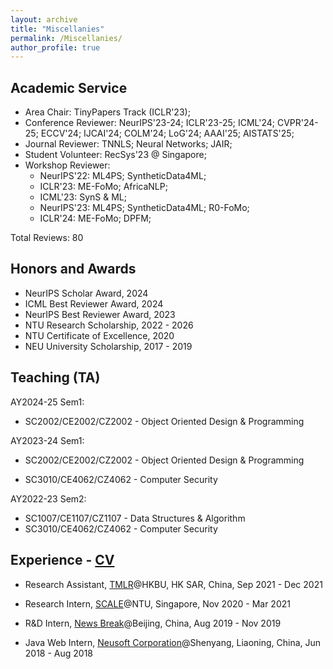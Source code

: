 ```yaml
---
layout: archive
title: "Miscellanies"
permalink: /Miscellanies/
author_profile: true
---
```


## Academic Service

* Area Chair: TinyPapers Track (ICLR'23);
* Conference Reviewer: NeurIPS'23-24; ICLR'23-25; ICML'24; CVPR'24-25; ECCV'24; IJCAI'24; COLM'24; LoG'24; AAAI'25; AISTATS'25;
* Journal Reviewer: TNNLS; Neural Networks; JAIR;
* Student Volunteer: RecSys'23 @ Singapore;
* Workshop Reviewer:
  * NeurIPS'22: ML4PS; SyntheticData4ML;
  * ICLR'23: ME-FoMo; AfricaNLP;
  * ICML'23: SynS & ML;
  * NeurIPS'23: ML4PS; SyntheticData4ML; R0-FoMo;
  * ICLR'24: ME-FoMo; DPFM;

<!-- Workshop Reviewer: [ML4PS](https://ml4physicalsciences.github.io/2022), [SyntheticData4ML](https://www.syntheticdata4ml.vanderschaar-lab.com) (NeurIPS'22); [ME-FoMo](https://sites.google.com/view/me-fomo2023), [AfricaNLP](https://sites.google.com/view/africanlp2023) (ICLR'23); [SynS & ML](https://syns-ml.github.io/2023) (ICML'23); [ML4PS](https://ml4physicalsciences.github.io/2023), [SyntheticData4ML](https://www.syntheticdata4ml.vanderschaar-lab.com), [R0-FoMo](https://sites.google.com/view/r0-fomo) (NeurIPS'23); [ME-FoMo](https://sites.google.com/view/me-fomo2024), [DPFM](https://sites.google.com/view/dpfm-iclr24) (ICLR'24); -->

Total Reviews: 80

## Honors and Awards

* NeurIPS Scholar Award, 2024
* ICML Best Reviewer Award, 2024
* NeurIPS Best Reviewer Award, 2023
* NTU Research Scholarship, 2022 - 2026
* NTU Certificate of Excellence, 2020
* NEU University Scholarship, 2017 - 2019

## Teaching (TA)

AY2024-25 Sem1:

* SC2002/CE2002/CZ2002 - Object Oriented Design & Programming

AY2023-24 Sem1:

* SC2002/CE2002/CZ2002 - Object Oriented Design & Programming

* SC3010/CE4062/CZ4062 - Computer Security

AY2022-23 Sem2:

* SC1007/CE1107/CZ1107 - Data Structures & Algorithm
* SC3010/CE4062/CZ4062 - Computer Security

## Experience - [CV](https://royalskye.github.io/files/CV_20210602.pdf)

* Research Assistant, [TMLR](https://bhanml.github.io/)@HKBU, HK SAR, China, Sep 2021 - Dec 2021

* Research Intern, [SCALE](https://www.ntu.edu.sg/scale)@NTU, Singapore, Nov 2020 - Mar 2021

* R&D Intern, [News Break](https://www.newsbreak.com/about)@Beijing, China, Aug 2019 - Nov 2019 

* Java Web Intern, [Neusoft Corporation](https://en.wikipedia.org/wiki/Neusoft)@Shenyang, Liaoning, China, Jun 2018 - Aug 2018

